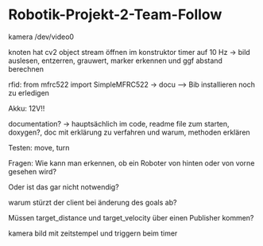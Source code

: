 # Robotik-Projekt-2-Team-Follow


kamera
/dev/video0

knoten hat cv2 object
stream öffnen im konstruktor
timer auf 10 Hz
-> bild auslesen, entzerren, grauwert, marker erkennen und ggf abstand berechnen

rfid:
from mfrc522 import SimpleMFRC522
-> docu
--> Bib installieren noch zu erledigen

Akku: 12V!!

documentation? -> hauptsächlich im code, readme file zum starten, doxygen?, doc mit erklärung zu verfahren und warum, methoden erklären

Testen: move, turn

 Fragen: 
 Wie kann man erkennen, ob ein Roboter von hinten oder von vorne gesehen wird?
 
 Oder ist das gar nicht notwendig?
 
 warum stürzt der client bei änderung des goals ab?

 Müssen target_distance und target_velocity über einen Publisher kommen?

 kamera bild mit zeitstempel und triggern beim timer

 
